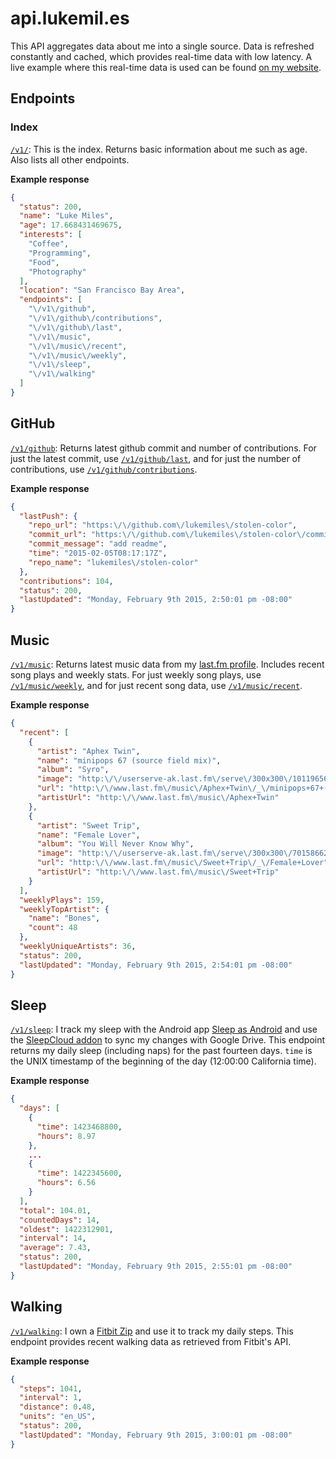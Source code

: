 api.lukemil.es
===============

This API aggregates data about me into a single source. Data is refreshed constantly and cached, which provides real-time data with low latency. A live example where this real-time data is used can be found [on my website](https://lukemil.es/is/).

## Endpoints

### Index

[`/v1/`](https://api.lukemil.es/v1/): This is the index. Returns basic information about me such as age. Also lists all other endpoints.

**Example response**
``` JSON
{
  "status": 200,
  "name": "Luke Miles",
  "age": 17.668431469675,
  "interests": [
    "Coffee",
    "Programming",
    "Food",
    "Photography"
  ],
  "location": "San Francisco Bay Area",
  "endpoints": [
    "\/v1\/github",
    "\/v1\/github\/contributions",
    "\/v1\/github\/last",
    "\/v1\/music",
    "\/v1\/music\/recent",
    "\/v1\/music\/weekly",
    "\/v1\/sleep",
    "\/v1\/walking"
  ]
}
```

## GitHub 
[`/v1/github`](https://api.lukemil.es/v1/github/): Returns latest github commit and number of contributions. For just the latest commit, use [`/v1/github/last`](https://api.lukemil.es/v1/github/last), and for just the number of contributions, use [`/v1/github/contributions`](https://api.lukemil.es/v1/github/contributions).

**Example response**
``` JSON
{
  "lastPush": {
    "repo_url": "https:\/\/github.com\/lukemiles\/stolen-color",
    "commit_url": "https:\/\/github.com\/lukemiles\/stolen-color\/commit\/4580c6f71f72781df71e373f3a8b2513083c4f23",
    "commit_message": "add readme",
    "time": "2015-02-05T08:17:17Z",
    "repo_name": "lukemiles\/stolen-color"
  },
  "contributions": 104,
  "status": 200,
  "lastUpdated": "Monday, February 9th 2015, 2:50:01 pm -08:00"
}
```
## Music

[`/v1/music`](https://api.lukemil.es/v1/music/): Returns latest music data from my [last.fm profile](http://last.fm/user/notlukemiles). Includes recent song plays and weekly stats. For just weekly song plays, use [`/v1/music/weekly`](https://api.lukemil.es/v1/music/weekly), and for just recent song data, use [`/v1/music/recent`](https://api.lukemil.es/v1/music/recent).

**Example response**
``` JSON
{
  "recent": [
    {
      "artist": "Aphex Twin",
      "name": "minipops 67 (source field mix)",
      "album": "Syro",
      "image": "http:\/\/userserve-ak.last.fm\/serve\/300x300\/101196567.png",
      "url": "http:\/\/www.last.fm\/music\/Aphex+Twin\/_\/minipops+67+(source+field+mix)",
      "artistUrl": "http:\/\/www.last.fm\/music\/Aphex+Twin"
    },
    {
      "artist": "Sweet Trip",
      "name": "Female Lover",
      "album": "You Will Never Know Why",
      "image": "http:\/\/userserve-ak.last.fm\/serve\/300x300\/70158662.png",
      "url": "http:\/\/www.last.fm\/music\/Sweet+Trip\/_\/Female+Lover",
      "artistUrl": "http:\/\/www.last.fm\/music\/Sweet+Trip"
    }
  ],
  "weeklyPlays": 159,
  "weeklyTopArtist": {
    "name": "Bones",
    "count": 48
  },
  "weeklyUniqueArtists": 36,
  "status": 200,
  "lastUpdated": "Monday, February 9th 2015, 2:54:01 pm -08:00"
}
```

## Sleep

[`/v1/sleep`](https://api.lukemil.es/v1/sleep/): I track my sleep with the Android app [Sleep as Android](https://play.google.com/store/apps/details?id=com.urbandroid.sleep&hl=en) and use the [SleepCloud addon](https://play.google.com/store/apps/details?id=com.urbandroid.sleep.addon.port&hl=en) to sync my changes with Google Drive. This endpoint returns my daily sleep (including naps) for the past fourteen days. `time` is the UNIX timestamp of the beginning of the day (12:00:00 California time). 

**Example response**
``` JSON
{
  "days": [
    {
      "time": 1423468800,
      "hours": 8.97
    },
    ...
    {
      "time": 1422345600,
      "hours": 6.56
    }
  ],
  "total": 104.01,
  "countedDays": 14,
  "oldest": 1422312901,
  "interval": 14,
  "average": 7.43,
  "status": 200,
  "lastUpdated": "Monday, February 9th 2015, 2:55:01 pm -08:00"
}
```

## Walking

[`/v1/walking`](https://api.lukemil.es/v1/walking/): I own a [Fitbit Zip](http://www.amazon.com/dp/B0095PZHZE/) and use it to track my daily steps. This endpoint provides recent walking data as retrieved from Fitbit's API.

**Example response**
``` JSON
{
  "steps": 1041,
  "interval": 1,
  "distance": 0.48,
  "units": "en_US",
  "status": 200,
  "lastUpdated": "Monday, February 9th 2015, 3:00:01 pm -08:00"
}
```

